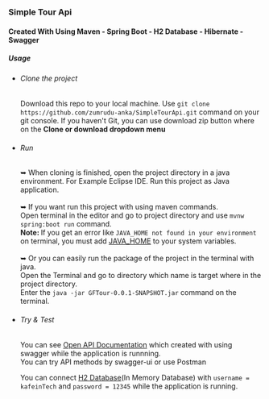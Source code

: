 <h3>Simple Tour Api</h3>

<h4>Created With Using Maven - Spring Boot - H2 Database - Hibernate - Swagger</h4>

<h5>Usage</h5>

<ul>
	<li><h6>Clone the project</h6>
  Download this repo to your local machine. Use <code>git clone https://github.com/zumrudu-anka/SimpleTourApi.git</code> command on your git console. If you haven't Git, you can use download zip button where on the <b>Clone or download dropdown menu</b></li>
  <li><h6>Run</h6>
  &#x27A5 When cloning is finished, open the project directory in a java environment. For Example Eclipse IDE.
  Run this project as Java application.<br><br>
	&#x27A5 If you want run this project with using maven commands.<br>Open terminal in the editor and go to project directory and use <code>mvnw spring:boot run</code> command.<br>
	  <b>Note: </b>If you get an error like <code>JAVA_HOME not found in your environment</code> on terminal, you must add <a href="https://docs.oracle.com/cd/E19182-01/820-7851/inst_cli_jdk_javahome_t/index.html">JAVA_HOME</a> to your system variables.<br><br>
	  &#x27A5 Or you can easily run the package of the project in the terminal with java.<br> Open the Terminal and go to directory which name is target where in the project directory. <br> Enter the <code>java -jar GFTour-0.0.1-SNAPSHOT.jar</code> command on the terminal.
	</li>
	<li><h6>Try & Test</h6>
  You can see <a href="http://localhost:8080/swagger-ui.html">Open API Documentation</a> which created with using swagger while the application is runnning.<br>
	You can try API methods by swagger-ui or use Postman
  
  You can connect <a href = "http://localhost:8080/h2-console">H2 Database</a>(In Memory Database) with <code>username = kafeinTech</code> and <code>password = 12345</code> while the application is running.</li>
</ul>
